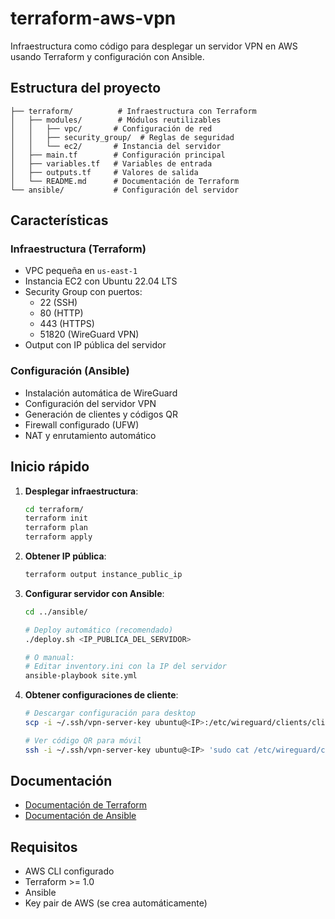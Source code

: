 # terraform-aws-vpn

Infraestructura como código para desplegar un servidor VPN en AWS usando Terraform y configuración con Ansible.

## Estructura del proyecto

```
├── terraform/          # Infraestructura con Terraform
│   ├── modules/        # Módulos reutilizables
│   │   ├── vpc/       # Configuración de red
│   │   ├── security_group/  # Reglas de seguridad
│   │   └── ec2/       # Instancia del servidor
│   ├── main.tf        # Configuración principal
│   ├── variables.tf   # Variables de entrada
│   ├── outputs.tf     # Valores de salida
│   └── README.md      # Documentación de Terraform
└── ansible/           # Configuración del servidor
```

## Características

### Infraestructura (Terraform)
- VPC pequeña en `us-east-1`
- Instancia EC2 con Ubuntu 22.04 LTS
- Security Group con puertos:
  - 22 (SSH)
  - 80 (HTTP) 
  - 443 (HTTPS)
  - 51820 (WireGuard VPN)
- Output con IP pública del servidor

### Configuración (Ansible)
- Instalación automática de WireGuard
- Configuración del servidor VPN
- Generación de clientes y códigos QR
- Firewall configurado (UFW)
- NAT y enrutamiento automático

## Inicio rápido

1. **Desplegar infraestructura**:
   ```bash
   cd terraform/
   terraform init
   terraform plan
   terraform apply
   ```

2. **Obtener IP pública**:
   ```bash
   terraform output instance_public_ip
   ```

3. **Configurar servidor con Ansible**:
   ```bash
   cd ../ansible/
   
   # Deploy automático (recomendado)
   ./deploy.sh <IP_PUBLICA_DEL_SERVIDOR>
   
   # O manual:
   # Editar inventory.ini con la IP del servidor
   ansible-playbook site.yml
   ```

4. **Obtener configuraciones de cliente**:
   ```bash
   # Descargar configuración para desktop
   scp -i ~/.ssh/vpn-server-key ubuntu@<IP>:/etc/wireguard/clients/client1.conf .
   
   # Ver código QR para móvil
   ssh -i ~/.ssh/vpn-server-key ubuntu@<IP> 'sudo cat /etc/wireguard/clients/mobile1-qr.txt'
   ```

## Documentación

- [Documentación de Terraform](./terraform/README.md)
- [Documentación de Ansible](./ansible/README.md)

## Requisitos

- AWS CLI configurado
- Terraform >= 1.0
- Ansible
- Key pair de AWS (se crea automáticamente)